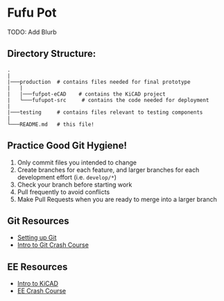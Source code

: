 # Fufu Pot
TODO: Add Blurb

## Directory Structure:
```
.
|
|───production  # contains files needed for final prototype
|   |
|   |───fufpot-eCAD    # contains the KiCAD project
|   └───fufupot-src     # contains the code needed for deployment
|
|───testing     # contains files relevant to testing components
|
└───README.md   # this file!
```

## Practice Good Git Hygiene!
1. Only commit files you intended to change
2. Create branches for each feature, and larger branches for each development effort (i.e. ```develop/*```)
3. Check your branch before starting work
4. Pull frequently to avoid conflicts
5. Make Pull Requests when you are ready to merge into a larger branch

## Git Resources

* [Setting up Git](https://fanatical-colossus-434.notion.site/Git-Installation-and-Setup-d07b7d1ab5544424876f9fd3b4a0b312)
* [Intro to Git Crash Course](https://fanatical-colossus-434.notion.site/Crash-Course-Intro-to-Git-809641611da9478b8f9cca8fd97e49fe)

## EE Resources

* [Intro to KiCAD](https://fanatical-colossus-434.notion.site/EE-Crashcourse-Using-Kicad-To-Design-Schematics-8c7091b07237425bae66616ad1f77371)
* [EE Crash Course](https://fanatical-colossus-434.notion.site/EE-Crash-Course-Hardware-2023-c0c7cd5b55cf401e87f8b6c2c8c84336)
